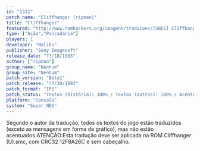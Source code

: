 ```yaml
---
id: "1321"
patch_name: "Cliffhanger (ripman)"
title: "Cliffhanger"
featured: "http://www.romhackers.org/imagens/traducoes/[SNES] Cliffhanger - ripman - 1.png"
type: ["Ação","Pancadaria"]
players: 1
developer: "Malibu"
publisher: "Sony Imagesoft"
release_date: "??/10/1993"
author: ["ripman"]
group_name: "Nenhum"
group_site: "Nenhum"
patch_version: "Beta1"
patch_release: "??/10/1993"
patch_format: "IPS"
patch_status: "Textos (história): 100% / Textos (outros): 100% / Acentos: 0% / Gráficos: 0%"
platform: "Console"
system: "Super NES"
---
```


Segundo o autor da tradução, todos os textos do jogo estão traduzidos (exceto as mensagens em forma de gráfico), mas não estão acentuados.ATENÇÃO:Esta tradução deve ser aplicada na ROM Cliffhanger (U).smc, com CRC32 12F8A26C e sem cabeçalho.